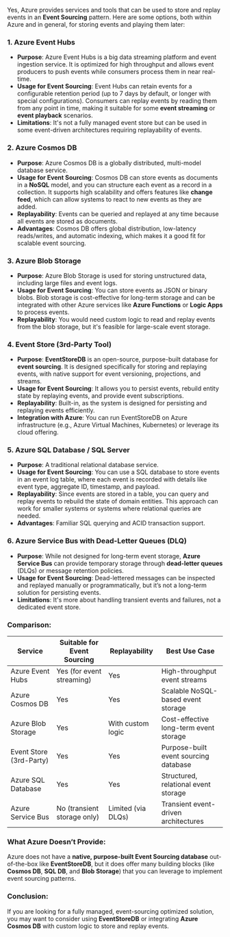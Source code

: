 Yes, Azure provides services and tools that can be used to store and replay events in an **Event Sourcing** pattern. Here are some options, both within Azure and in general, for storing events and playing them later:

### 1. **Azure Event Hubs**

- **Purpose**: Azure Event Hubs is a big data streaming platform and event ingestion service. It is optimized for high throughput and allows event producers to push events while consumers process them in near real-time.
- **Usage for Event Sourcing**: Event Hubs can retain events for a configurable retention period (up to 7 days by default, or longer with special configurations). Consumers can replay events by reading them from any point in time, making it suitable for some **event streaming** or **event playback** scenarios.
- **Limitations**: It's not a fully managed event store but can be used in some event-driven architectures requiring replayability of events.

### 2. **Azure Cosmos DB**

- **Purpose**: Azure Cosmos DB is a globally distributed, multi-model database service.
- **Usage for Event Sourcing**: Cosmos DB can store events as documents in a **NoSQL** model, and you can structure each event as a record in a collection. It supports high scalability and offers features like **change feed**, which can allow systems to react to new events as they are added.
- **Replayability**: Events can be queried and replayed at any time because all events are stored as documents.
- **Advantages**: Cosmos DB offers global distribution, low-latency reads/writes, and automatic indexing, which makes it a good fit for scalable event sourcing.

### 3. **Azure Blob Storage**

- **Purpose**: Azure Blob Storage is used for storing unstructured data, including large files and event logs.
- **Usage for Event Sourcing**: You can store events as JSON or binary blobs. Blob storage is cost-effective for long-term storage and can be integrated with other Azure services like **Azure Functions** or **Logic Apps** to process events.
- **Replayability**: You would need custom logic to read and replay events from the blob storage, but it's feasible for large-scale event storage.

### 4. **Event Store (3rd-Party Tool)**

- **Purpose**: **EventStoreDB** is an open-source, purpose-built database for **event sourcing**. It is designed specifically for storing and replaying events, with native support for event versioning, projections, and streams.
- **Usage for Event Sourcing**: It allows you to persist events, rebuild entity state by replaying events, and provide event subscriptions.
- **Replayability**: Built-in, as the system is designed for persisting and replaying events efficiently.
- **Integration with Azure**: You can run EventStoreDB on Azure infrastructure (e.g., Azure Virtual Machines, Kubernetes) or leverage its cloud offering.

### 5. **Azure SQL Database / SQL Server**

- **Purpose**: A traditional relational database service.
- **Usage for Event Sourcing**: You can use a SQL database to store events in an event log table, where each event is recorded with details like event type, aggregate ID, timestamp, and payload.
- **Replayability**: Since events are stored in a table, you can query and replay events to rebuild the state of domain entities. This approach can work for smaller systems or systems where relational queries are needed.
- **Advantages**: Familiar SQL querying and ACID transaction support.

### 6. **Azure Service Bus with Dead-Letter Queues (DLQ)**

- **Purpose**: While not designed for long-term event storage, **Azure Service Bus** can provide temporary storage through **dead-letter queues** (DLQs) or message retention policies.
- **Usage for Event Sourcing**: Dead-lettered messages can be inspected and replayed manually or programmatically, but it’s not a long-term solution for persisting events.
- **Limitations**: It's more about handling transient events and failures, not a dedicated event store.

### Comparison:

| Service                 | Suitable for Event Sourcing | Replayability      | Best Use Case                          |
| ----------------------- | --------------------------- | ------------------ | -------------------------------------- |
| Azure Event Hubs        | Yes (for event streaming)   | Yes                | High-throughput event streams          |
| Azure Cosmos DB         | Yes                         | Yes                | Scalable NoSQL-based event storage     |
| Azure Blob Storage      | Yes                         | With custom logic  | Cost-effective long-term event storage |
| Event Store (3rd-Party) | Yes                         | Yes                | Purpose-built event sourcing database  |
| Azure SQL Database      | Yes                         | Yes                | Structured, relational event storage   |
| Azure Service Bus       | No (transient storage only) | Limited (via DLQs) | Transient event-driven architectures   |

### What Azure Doesn’t Provide:

Azure does not have a **native, purpose-built Event Sourcing database** out-of-the-box like **EventStoreDB**, but it does offer many building blocks (like **Cosmos DB**, **SQL DB**, and **Blob Storage**) that you can leverage to implement event sourcing patterns.

### Conclusion:

If you are looking for a fully managed, event-sourcing optimized solution, you may want to consider using **EventStoreDB** or integrating **Azure Cosmos DB** with custom logic to store and replay events.